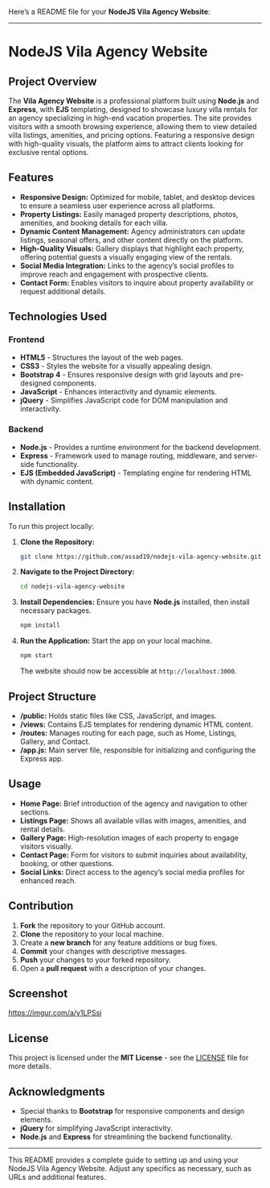 Here’s a README file for your **NodeJS Vila Agency Website**:

---

# NodeJS Vila Agency Website

## Project Overview

The **Vila Agency Website** is a professional platform built using **Node.js** and **Express**, with **EJS** templating, designed to showcase luxury villa rentals for an agency specializing in high-end vacation properties. The site provides visitors with a smooth browsing experience, allowing them to view detailed villa listings, amenities, and pricing options. Featuring a responsive design with high-quality visuals, the platform aims to attract clients looking for exclusive rental options.

## Features

- **Responsive Design:** Optimized for mobile, tablet, and desktop devices to ensure a seamless user experience across all platforms.
- **Property Listings:** Easily managed property descriptions, photos, amenities, and booking details for each villa.
- **Dynamic Content Management:** Agency administrators can update listings, seasonal offers, and other content directly on the platform.
- **High-Quality Visuals:** Gallery displays that highlight each property, offering potential guests a visually engaging view of the rentals.
- **Social Media Integration:** Links to the agency’s social profiles to improve reach and engagement with prospective clients.
- **Contact Form:** Enables visitors to inquire about property availability or request additional details.

## Technologies Used

### Frontend
- **HTML5** - Structures the layout of the web pages.
- **CSS3** - Styles the website for a visually appealing design.
- **Bootstrap 4** - Ensures responsive design with grid layouts and pre-designed components.
- **JavaScript** - Enhances interactivity and dynamic elements.
- **jQuery** - Simplifies JavaScript code for DOM manipulation and interactivity.

### Backend
- **Node.js** - Provides a runtime environment for the backend development.
- **Express** - Framework used to manage routing, middleware, and server-side functionality.
- **EJS (Embedded JavaScript)** - Templating engine for rendering HTML with dynamic content.

## Installation

To run this project locally:

1. **Clone the Repository:**
   ```bash
   git clone https://github.com/assad19/nodejs-vila-agency-website.git
   ```

2. **Navigate to the Project Directory:**
   ```bash
   cd nodejs-vila-agency-website
   ```

3. **Install Dependencies:**
   Ensure you have **Node.js** installed, then install necessary packages.
   ```bash
   npm install
   ```

4. **Run the Application:**
   Start the app on your local machine.
   ```bash
   npm start
   ```

   The website should now be accessible at `http://localhost:3000`.

## Project Structure

- **/public:** Holds static files like CSS, JavaScript, and images.
- **/views:** Contains EJS templates for rendering dynamic HTML content.
- **/routes:** Manages routing for each page, such as Home, Listings, Gallery, and Contact.
- **/app.js:** Main server file, responsible for initializing and configuring the Express app.

## Usage

- **Home Page:** Brief introduction of the agency and navigation to other sections.
- **Listings Page:** Shows all available villas with images, amenities, and rental details.
- **Gallery Page:** High-resolution images of each property to engage visitors visually.
- **Contact Page:** Form for visitors to submit inquiries about availability, booking, or other questions.
- **Social Links:** Direct access to the agency’s social media profiles for enhanced reach.

## Contribution

1. **Fork** the repository to your GitHub account.
2. **Clone** the repository to your local machine.
3. Create a **new branch** for any feature additions or bug fixes.
4. **Commit** your changes with descriptive messages.
5. **Push** your changes to your forked repository.
6. Open a **pull request** with a description of your changes.

## Screenshot

https://imgur.com/a/y1LPSsi

## License

This project is licensed under the **MIT License** - see the [LICENSE](LICENSE) file for more details.

## Acknowledgments

- Special thanks to **Bootstrap** for responsive components and design elements.
- **jQuery** for simplifying JavaScript interactivity.
- **Node.js** and **Express** for streamlining the backend functionality.

---

This README provides a complete guide to setting up and using your NodeJS Vila Agency Website. Adjust any specifics as necessary, such as URLs and additional features.
